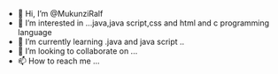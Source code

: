 - 👋 Hi, I’m @MukunziRalf
- 👀 I’m interested in ...java,java script,css and html and c programming language
- 🌱 I’m currently learning .java and java script ..
- 💞️ I’m looking to collaborate on ...
- 📫 How to reach me ...

<!---
MukunziRalf/MukunziRalf is a ✨ special ✨ repository because its `README.md` (this file) appears on your GitHub profile.
You can click the Preview link to take a look at your changes.
--->
